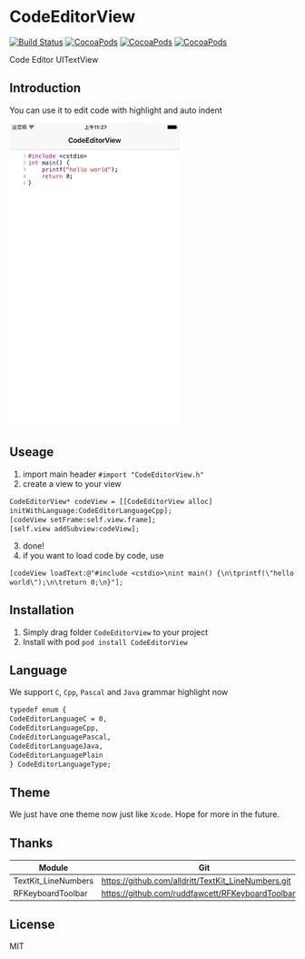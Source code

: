 # CodeEditorView
[![Build Status](https://travis-ci.org/GuessEver/CodeEditorView.svg?branch=master)](https://travis-ci.org/GuessEver/CodeEditorView)
[![CocoaPods](https://img.shields.io/cocoapods/v/CodeEditorView.svg)]()
[![CocoaPods](https://img.shields.io/cocoapods/p/CodeEditorView.svg)]()
[![CocoaPods](https://img.shields.io/cocoapods/l/CodeEditorView.svg)]()

Code Editor UITextView


## Introduction
You can use it to edit code with highlight and auto indent

<img width="300px" src="https://raw.githubusercontent.com/GuessEver/CodeEditorView/master/screen.png">

## Useage
1. import main header `#import "CodeEditorView.h"`
2. create a view to your view
```
CodeEditorView* codeView = [[CodeEditorView alloc] initWithLanguage:CodeEditorLanguageCpp];
[codeView setFrame:self.view.frame];
[self.view addSubview:codeView];
```
3. done!
4. if you want to load code by code, use
```
[codeView loadText:@"#include <cstdio>\nint main() {\n\tprintf(\"hello world\");\n\treturn 0;\n}"];
```

## Installation
1. Simply drag folder `CodeEditorView` to your project
2. Install with pod `pod install CodeEditorView`

## Language
We support `C`, `Cpp`, `Pascal` and `Java` grammar highlight now
```
typedef enum {
CodeEditorLanguageC = 0,
CodeEditorLanguageCpp,
CodeEditorLanguagePascal,
CodeEditorLanguageJava,
CodeEditorLanguagePlain
} CodeEditorLanguageType;
```

## Theme
We just have one theme now just like `Xcode`. Hope for more in the future.

## Thanks
Module|Git|License
---|---|---
TextKit_LineNumbers|https://github.com/alldritt/TextKit_LineNumbers.git|MIT
RFKeyboardToolbar|https://github.com/ruddfawcett/RFKeyboardToolbar.git|MIT

## License
MIT